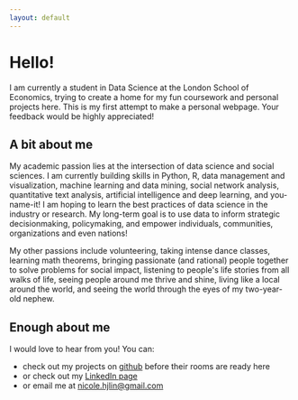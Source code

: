 ```yaml
---
layout: default
---
```


# Hello!

I am currently a student in Data Science at the London School of Economics, trying to create a home for my fun coursework and personal projects here. This is my first attempt to make a personal webpage. Your feedback would be highly appreciated!

## A bit about me

My academic passion lies at the intersection of data science and social sciences. 
I am currently building skills in Python, R, data management and visualization, machine learning and data mining, 
social network analysis, quantitative text analysis, artificial intelligence and deep learning, and you-name-it! 
I am hoping to learn the best practices of data science in the industry or research. 
My long-term goal is to use data to inform strategic decisionmaking, policymaking, and empower individuals, communities, organizations and even nations! 

My other passions include volunteering, taking intense dance classes, learning math theorems, 
bringing passionate (and rational) people together to solve problems for social impact, 
listening to people's life stories from all walks of life, seeing people around me thrive and shine, 
living like a local around the world, and seeing the world through the eyes of my two-year-old nephew.

## Enough about me

I would love to hear from you! You can:

- check out my projects on [github](https://github.com/nicole-hjlin) before their rooms are ready here
- or check out my [LinkedIn page](https://www.linkedin.com/in/hongjin-lin/)
- or email me at [nicole.hjlin@gmail.com](nicole.hjlin@gmail.com)




